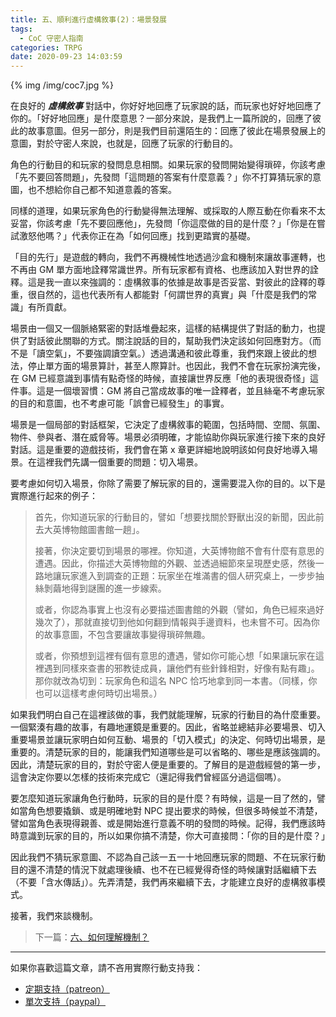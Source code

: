 ```yaml
---
title: 五、順利進行虛構敘事(2)：場景發展
tags:
  - CoC 守密人指南
categories: TRPG
date: 2020-09-23 14:03:59
---
```


{% img /img/coc7.jpg %}

在良好的 **_虛構敘事_** 對話中，你好好地回應了玩家說的話，而玩家也好好地回應了你的。「好好地回應」是什麼意思？一部分來說，是我們上一篇所說的，回應了彼此的故事意圖。但另一部分，則是我們目前還陌生的：回應了彼此在場景發展上的意圖，對於守密人來說，也就是，回應了玩家的行動目的。

角色的行動目的和玩家的發問息息相關。如果玩家的發問開始變得瑣碎，你該考慮「先不要回答問題」，先發問「這問題的答案有什麼意義？」你不打算猜玩家的意圖，也不想給你自己都不知道意義的答案。

<!--more-->

同樣的道理，如果玩家角色的行動變得無法理解、或採取的人際互動在你看來不太妥當，你該考慮「先不要回應他」，先發問「你這麼做的目的是什麼？」「你是在嘗試激怒他嗎？」代表你正在為「如何回應」找到更踏實的基礎。

「目的先行」是遊戲的轉向，我們不再機械性地透過沙盒和機制來讓故事運轉，也不再由 GM 單方面地詮釋常識世界。所有玩家都有資格、也應該加入對世界的詮釋。這是我一直以來強調的：虛構敘事的依據是故事是否妥當、對彼此的詮釋的尊重，很自然的，這也代表所有人都能對「何謂世界的真實」與「什麼是我們的常識」有所貢獻。

場景由一個又一個脈絡緊密的對話堆疊起來，這樣的結構提供了對話的動力，也提供了對話彼此關聯的方式。關注說話的目的，幫助我們決定該如何回應對方。（而不是「讀空氣」，不要強調讀空氣。）透過溝通和彼此尊重，我們來跟上彼此的想法，停止單方面的場景算計，甚至人際算計。也因此，我們不會在玩家扮演完後，在 GM 已經意識到事情有點奇怪的時候，直接讓世界反應「他的表現很奇怪」這件事。這是一個壞習慣：GM 將自己當成故事的唯一詮釋者，並且絲毫不考慮玩家的目的和意圖，也不考慮可能「誤會已經發生」的事實。

場景是一個局部的對話框架，它決定了虛構敘事的範圍，包括時間、空間、氛圍、物件、參與者、潛在威脅等。場景必須明確，才能協助你與玩家進行接下來的良好對話。這是重要的遊戲技術，我們會在第 x 章更詳細地說明該如何良好地導入場景。在這裡我們先講一個重要的問題：切入場景。

要考慮如何切入場景，你除了需要了解玩家的目的，還需要混入你的目的。以下是實際進行起來的例子：

> 首先，你知道玩家的行動目的，譬如「想要找關於野獸出沒的新聞，因此前去大英博物館圖書館一趟」。
> 
> 接著，你決定要切到場景的哪裡。你知道，大英博物館不會有什麼有意思的遭遇。因此，你描述大英博物館的外觀、並透過細節來呈現歷史感，然後一路地讓玩家進入到調查的正題：玩家坐在堆滿書的個人研究桌上，一步步抽絲剝繭地得到謎團的進一步線索。
> 
> 或者，你認為事實上也沒有必要描述圖書館的外觀（譬如，角色已經來過好幾次了），那就直接切到他如何翻到情報與手邊資料，也未嘗不可。因為你的故事意圖，不包含要讓故事變得瑣碎無趣。
> 
> 或者，你預想到這裡有個有意思的遭遇，譬如你可能心想「如果讓玩家在這裡遇到同樣來查書的邪教徒成員，讓他們有些針鋒相對，好像有點有趣」。那你就改為切到：玩家角色和這名 NPC 恰巧地拿到同一本書。（同樣，你也可以這樣考慮何時切出場景。）

如果我們明白自己在這裡該做的事，我們就能理解，玩家的行動目的為什麼重要。一個緊湊有趣的故事，有趣地運鏡是重要的。因此，省略並總結非必要場景、切入重要場景並讓玩家明白如何互動、場景的「切入模式」的決定、何時切出場景，是重要的。清楚玩家的目的，能讓我們知道哪些是可以省略的、哪些是應該強調的。因此，清楚玩家的目的，對於守密人便是重要的。了解目的是遊戲經營的第一步，這會決定你要以怎樣的技術來完成它（還記得我們曾經區分過這個嗎）。

要怎麼知道玩家讓角色行動時，玩家的目的是什麼？有時候，這是一目了然的，譬如當角色想要撬鎖、或是明確地對 NPC 提出要求的時候，但很多時候並不清楚，譬如當角色表現得親善、或是開始進行意義不明的發問的時候。記得，我們應該時時意識到玩家的目的，所以如果你搞不清楚，你大可直接問：「你的目的是什麼？」

因此我們不猜玩家意圖、不認為自己該一五一十地回應玩家的問題、不在玩家行動目的還不清楚的情況下就處理後續、也不在已經覺得奇怪的時候讓對話繼續下去（不要「含水傳話」）。先弄清楚，我們再來繼續下去，才能建立良好的虛構敘事模式。

接著，我們來談機制。

> 下一篇：[六、如何理解機制？](/2020/09/24/6-mechanism-1/)

---

如果你喜歡這篇文章，請不吝用實際行動支持我：

* [<i class="fab fa-patreon"></i> 定期支持（patreon）](https://www.patreon.com/weihung)
* [<i class="fab fa-paypal"></i> 單次支持（paypal）](https://www.paypal.com/pools/c/8jLP7Wsi80)